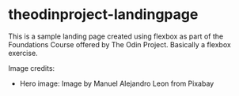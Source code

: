 # theodinproject-landingpage

This is a sample landing page created using flexbox as part of the Foundations Course offered by The Odin Project. Basically a flexbox exercise.

Image credits:

* Hero image: Image by Manuel Alejandro Leon from Pixabay
